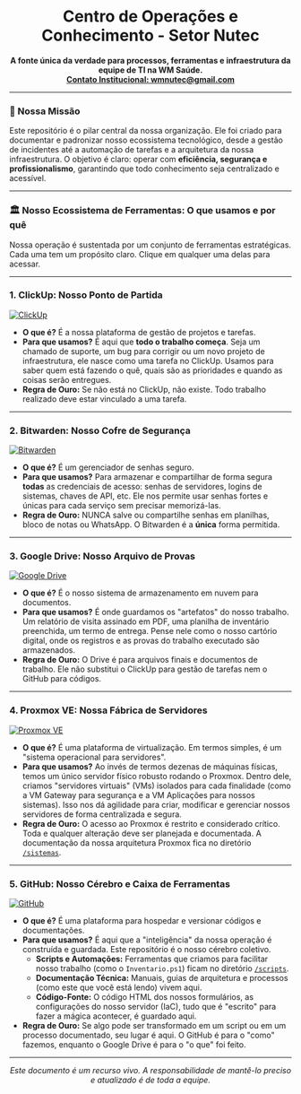 <div align="center">
  <h1 align="center">Centro de Operações e Conhecimento - Setor Nutec</h1>
  <p align="center">
    <strong>A fonte única da verdade para processos, ferramentas e infraestrutura da equipe de TI na WM Saúde.</strong>
    <br />
    <a href="mailto:wmnutec@gmail.com"><strong>Contato Institucional: wmnutec@gmail.com</strong></a>
  </p>
</div>

---

### 🎯 Nossa Missão

Este repositório é o pilar central da nossa organização. Ele foi criado para documentar e padronizar nosso ecossistema tecnológico, desde a gestão de incidentes até a automação de tarefas e a arquitetura da nossa infraestrutura. O objetivo é claro: operar com **eficiência, segurança e profissionalismo**, garantindo que todo conhecimento seja centralizado e acessível.

---

### 🏛️ Nosso Ecossistema de Ferramentas: O que usamos e por quê

Nossa operação é sustentada por um conjunto de ferramentas estratégicas. Cada uma tem um propósito claro. Clique em qualquer uma delas para acessar.

---

### 1. ClickUp: Nosso Ponto de Partida

<a href="https://app.clickup.com/" target="_blank">
  <img src="https://img.shields.io/badge/GESTÃO_DE_TAREFAS-7B68EE?style=for-the-badge&logo=clickup&logoColor=white" alt="ClickUp"/>
</a>

-   **O que é?** É a nossa plataforma de gestão de projetos e tarefas.
-   **Para que usamos?** É aqui que **todo o trabalho começa**. Seja um chamado de suporte, um bug para corrigir ou um novo projeto de infraestrutura, ele nasce como uma tarefa no ClickUp. Usamos para saber quem está fazendo o quê, quais são as prioridades e quando as coisas serão entregues.
-   **Regra de Ouro:** Se não está no ClickUp, não existe. Todo trabalho realizado deve estar vinculado a uma tarefa.

---

### 2. Bitwarden: Nosso Cofre de Segurança

<a href="https://vault.bitwarden.com/" target="_blank">
  <img src="https://img.shields.io/badge/SEGURANÇA-175DDC?style=for-the-badge&logo=bitwarden&logoColor=white" alt="Bitwarden"/>
</a>

-   **O que é?** É um gerenciador de senhas seguro.
-   **Para que usamos?** Para armazenar e compartilhar de forma segura **todas** as credenciais de acesso: senhas de servidores, logins de sistemas, chaves de API, etc. Ele nos permite usar senhas fortes e únicas para cada serviço sem precisar memorizá-las.
-   **Regra de Ouro:** NUNCA salve ou compartilhe senhas em planilhas, bloco de notas ou WhatsApp. O Bitwarden é a **única** forma permitida.

---

### 3. Google Drive: Nosso Arquivo de Provas

<a href="https://drive.google.com/" target="_blank">
  <img src="https://img.shields.io/badge/ARQUIVOS_DINÂMICOS-4285F4?style=for-the-badge&logo=googledrive&logoColor=white" alt="Google Drive"/>
</a>

-   **O que é?** É o nosso sistema de armazenamento em nuvem para documentos.
-   **Para que usamos?** É onde guardamos os "artefatos" do nosso trabalho. Um relatório de visita assinado em PDF, uma planilha de inventário preenchida, um termo de entrega. Pense nele como o nosso cartório digital, onde os registros e as provas do trabalho executado são armazenados.
-   **Regra de Ouro:** O Drive é para arquivos finais e documentos de trabalho. Ele não substitui o ClickUp para gestão de tarefas nem o GitHub para códigos.

---

### 4. Proxmox VE: Nossa Fábrica de Servidores

<a href="https://pve.blusy.com.br" target="_blank">
  <img src="https://img.shields.io/badge/INFRAESTRUTURA-E97B00?style=for-the-badge&logo=proxmox&logoColor=white" alt="Proxmox VE"/>
</a>

-   **O que é?** É uma plataforma de virtualização. Em termos simples, é um "sistema operacional para servidores".
-   **Para que usamos?** Ao invés de termos dezenas de máquinas físicas, temos um único servidor físico robusto rodando o Proxmox. Dentro dele, criamos "servidores virtuais" (VMs) isolados para cada finalidade (como a VM Gateway para segurança e a VM Aplicações para nossos sistemas). Isso nos dá agilidade para criar, modificar e gerenciar nossos servidores de forma centralizada e segura.
-   **Regra de Ouro:** O acesso ao Proxmox é restrito e considerado crítico. Toda e qualquer alteração deve ser planejada e documentada. A documentação da nossa arquitetura Proxmox fica no diretório [`/sistemas`](./sistemas/).

---

### 5. GitHub: Nosso Cérebro e Caixa de Ferramentas

<a href="https://github.com/wmnutec/nutec" target="_blank">
  <img src="https://img.shields.io/badge/CÓDIGO_E_PROCESSOS-181717?style=for-the-badge&logo=github&logoColor=white" alt="GitHub"/>
</a>

-   **O que é?** É uma plataforma para hospedar e versionar códigos e documentações.
-   **Para que usamos?** É aqui que a "inteligência" da nossa operação é construída e guardada. Este repositório é o nosso cérebro coletivo.
    -   **Scripts e Automações:** Ferramentas que criamos para facilitar nosso trabalho (como o `Inventario.ps1`) ficam no diretório [`/scripts`](./scripts/).
    -   **Documentação Técnica:** Manuais, guias de arquitetura e processos (como este que você está lendo) vivem aqui.
    -   **Código-Fonte:** O código HTML dos nossos formulários, as configurações do nosso servidor (IaC), tudo que é "escrito" para fazer a mágica acontecer, é guardado aqui.
-   **Regra de Ouro:** Se algo pode ser transformado em um script ou em um processo documentado, seu lugar é aqui. O GitHub é para o "como" fazemos, enquanto o Google Drive é para o "o que" foi feito.

---

<div align="center">
  <em>Este documento é um recurso vivo. A responsabilidade de mantê-lo preciso e atualizado é de toda a equipe.</em>
</div>
